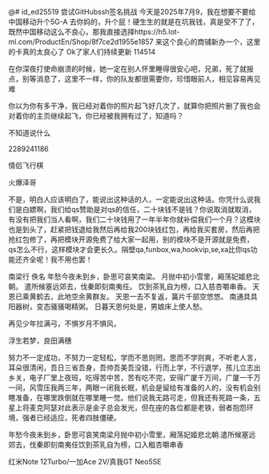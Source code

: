 @# id_ed25519
尝试GitHubssh签名挑战
今天是2025年7月9，我在想要不要给中国移动升个5G-A
去你妈的，升个屁！硬生生的就是在坑我钱，真是受不了了，既然中国移动这么不良心，那我直接选择https://h5.lot-ml.com/ProductEn/Shop/8f7ce2d1955e1857
来这个良心的商铺新办一个，这里的卡真的太良心了
Ok了家人们持续更新
114514

在你深夜打使命崩溃的时候，她一定在别人怀里睡得很安心吧，兄弟，死了就报点，别等消息了，这里不一样，你的队友都很需要你，珍惜眼前人，相见容易再见难

你以为你有多干净，我已经对着你的照片起飞好几次了，就算你把照片删了我也会对着你的主页继续起飞，你已经被我拥有过了，知道吗？

不知道说什么

2289241186

情侣飞行棋

火爆泽哥

不是，明白人应该明白了，能说出这种话的人，一定能说出这种话。你凭什么说我们是白嫖啊，我们给qs赞助是对qs的信任，二十块钱不是钱？你说取消就取消，有没有把我们当人看啊，我们二十块钱用了一年半年你就补偿我们一个月？这模块也是到头了，赶紧把钱退给我然后再给我200块钱红包，再给我买套房，然后再把抢红包修了，再把模块开源免费了给大家一起用，别的模块不是开源就是免费，qs怎么不行，这样模块才会更长久。隔壁qa,funbox,wa,hookvip,se,xa比你qs功能还齐全呢！我不用也罢！

南梁行 佚名
年愁今夜未到乡，卧思可哀笑南梁。
月抛中初小雪里，厢荡妃姬悲北朝。
遣所候塞远郊去，伐秦即刻南夷任。
饮到茶乳自为榜，口入慈杏嚼串香。
天恩已乘黄鹤去，此地空余黄群友。
天恩一去不复返，簧片千部空悠悠。
南通具具阳器树，变态骚骚喝精粥。
日暮天恩何处是，男娘床上使人愁。

再见少年拉满弓，不惧岁月不惧风，

浮生若梦，良田满穗


努力不一定成功，不努力一定轻松，学而不思则罔，思而不学则爽，不听老人言，耳朵很清闲，吾日三省吾身，吾帅吾美吾没错，行而上学，不行退学，孩儿立志出乡关，电子厂里上夜班，吃得苦中苦，苦有吃不完，安得广厦千万间，广厦一千万一间，风雪压我两三年，两眼一闭我长眠，机会是留给有准备的人的，没有机会别瞎准备，在哪里跌倒就在哪里睡一觉。他们说我无路可走，但我还有死路一条，五星上将麦克阿瑟对此表示是金子总会发光，但在座的各位都是老铁，弱者抱怨环境，强者已经适应，死者四肢僵硬。

年愁今夜未到乡，卧思可哀笑南梁月抛中初小雪里，厢荡妃姬悲北朝.遣所候塞远郊去，伐秦即刻南夷任饮到茶乳自为榜，口入糍杏嚼串香

红米Note 12Turbo/一加Ace 2V/真我GT Neo5SE


